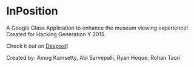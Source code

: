 # InPosition

A Google Glass Application to enhance the museum viewing experience! Created for Hacking Generation Y 2015.

Check it out on [Devpost](http://devpost.com/software/inposition)!

Created by: Amog Kamsetty, Abi Sarvepalli, Ryan Hoque, Rohan Taori

